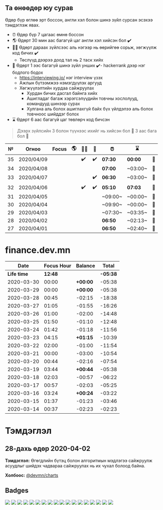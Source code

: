 ## Та өнөөдөр юу сурав

Өдөр бүр өглөө эрт боссон, англи хэл болон шинэ зүйл сурсан эсэхээ тэмдэглэж явах.

- :alarm_clock: Өдөр бүр 7 цагаас өмнө боссон
- :earth_americas: Өдөрт 30 мин аас багагүй цаг англи хэл хийсэн бол :heavy_check_mark:
- :man_technologist: Өдөрт дараах зүйлсээс аль нэгээр нь өөрийгөө сорьж, хөгжүүлж код бичих :heavy_check_mark:
  - Төслүүд дээрээ доод тал нь 2 таск хийх 
- :open_book: Өдөрт 1 ээс багагүй шинэ зүйл унших :heavy_check_mark:- hackerrank дээр нэг бодлого бодох
  - https://interviewing.io/ нэг interview үзэх
  - Ажлын бүтээмжээ нэмэгдүүлэх аргууд
  - Хөгжүүлэлтийн хурдаа сайжруулах
    - Хурдан бичих дасгал байнга хийх
    - Ашигладаг багаж хэрэгсэлүүдийн товчны хослолууд, командууд шинээр сурах
    - Хулгана аль болох ашиглахгүй байх бүх үйлдэлээ аль болох товчноос шийддэг болох
 - :hourglass: Өдөрт 6 аас багагүй цаг төвлөрч код бичсэн

> Дээрх зүйлсийн 3 болон түүнээс ихийг нь хийсэн бол :triangular_flag_on_post: 3 аас бага бол :poop:

| №   | Огноо      | Focus | :earth_americas: | :man_technologist: | :open_book: | :alarm_clock: | :hourglass: |        |
| --- | ---------- | ----- | ---------------- | ------------------ | ----------- | ------------- | ----------- | ------ |
| 35  | 2020/04/09 |       |                  |:heavy_check_mark:  |:heavy_check_mark:| **07:30**       | **00:00**   | :triangular_flag_on_post: |
| 34  | 2020/04/08 |       |                  ||                  | **07:00**       | ~03:00~   | :poop: |
| 33  | 2020/04/07 |       |                  |  |:heavy_check_mark:| **06:30**       | ~03:00~   | :poop: |
| 32  | 2020/04/06 |       |                  |:heavy_check_mark:  |:heavy_check_mark:| **05:10**       | **07:03**   | :triangular_flag_on_post: |
| 31  | 2020/04/05 |       |                  |                    |             | ~09:00~       | ~00:00~   | :poop: |
| 30  | 2020/04/04 |       |                  |                    |             | ~09:90~       | ~00:00~   | :poop: |
| 29  | 2020/04/03 |       |                  |                    |             | ~07:30~       | ~03:35~   | :poop: |
| 28  | 2020/04/02 |       |                  |                    |             | **06:50**     | ~02:13~     | :poop: |
| 27  | 2020/04/01 |       |                  |                    |             | **06:50**     | ~02:40~     | :poop: |

# finance.dev.mn

| Date          | Focus Hour | Balance    | Total      |
| ------------- | ---------- | ---------- | ---------- |
| **Life time** | **12:48**  |            | **-05:38** |
| 2020-03-30    | 00:00      | **+00:00** | -05:38     |
| 2020-03-29    | 00:00      | **+00:00** | -05:38     |
| 2020-03-28    | 00:45      | -02:15     | -18:38     |
| 2020-03-27    | 01:05      | -01:55     | -16:26     |
| 2020-03-26    | 01:00      | -02:00     | -14:48     |
| 2020-03-25    | 01:50      | -01:10     | -12:48     |
| 2020-03-24    | 01:42      | -01:18     | -11:56     |
| 2020-03-23    | 04:15      | **+01:15** | -10:39     |
| 2020-03-22    | 02:00      | -01:00     | -11:54     |
| 2020-03-21    | 00:00      | -03:00     | -10:54     |
| 2020-03-20    | 00:44      | -02:16     | -07:54     |
| 2020-03-19    | 03:44      | **+00:44** | -05:38     |
| 2020-03-18    | 02:03      | -00:57     | -06:22     |
| 2020-03-17    | 00:57      | -02:03     | -05:25     |
| 2020-03-16    | 03:24      | **+00:24** | -03:22     |
| 2020-03-15    | 01:37      | -01:23     | -03:46     |
| 2020-03-14    | 00:37      | -02:23     | -02:23     |

# Тэмдэглэл

## 28-дахь өдөр 2020-04-02

**Тэмдэглэл:** Өгөгдлийн бүтэц болон алгоритмын мэдлэгээ сайжруулж асуудлыг шийдэх чадвараа сайжруулах нь их чухал болоод байна.

**Холбоос:** [@devmn/charts](https://www.npmjs.com/package/@devmn/charts)

[11]: #11-дахь-өдөр-2020-03-16

## Badges

![][finf-dev] ![][finb-dev]
![][marketf-dev] ![][marketm-dev] ![][marketb-dev]
![][jishof-dev] ![][jishom-dev] ![][jishob-dev]
![][codegen-dev]
![][api-chatbot] ![][stu-chatbot] ![][sim-chatbot] ![][www-chatbot]
![][@devmn/charts] ![][@devmn/event-emitter] ![][@devmn/image-viewer] ![][@devmn/multi-select] ![][@devmn/stepper]

[devmn]: https://img.shields.io/badge/www.dev.mn-4285f4?style=flat-square&logo=typescript
[finf-dev]: https://img.shields.io/badge/finance-dev.mn-4285f4?style=flat-square&logo=angular
[finb-dev]: https://img.shields.io/badge/finance-dev.mn-4285f4?style=flat-square&logo=spring
[notes-dev]: https://img.shields.io/badge/notes-dev.mn-4285f4?style=flat-square&logo=angular
[codegen-dev]: https://img.shields.io/badge/codegen-dev.mn-4285f4?style=flat-square&logo=angular
[marketf-dev]: https://img.shields.io/badge/market-dev.mn-4285f4?style=flat-square&logo=angular
[marketm-dev]: https://img.shields.io/badge/market-dev.mn-4285f4?style=flat-square&logo=flutter
[marketb-dev]: https://img.shields.io/badge/market-dev.mn-4285f4?style=flat-square&logo=node.js
[jishof-dev]: https://img.shields.io/badge/jisho-dev.mn-4285f4?style=flat-square&logo=angular
[jishom-dev]: https://img.shields.io/badge/jisho-dev.mn-4285f4?style=flat-square&logo=flutter
[jishob-dev]: https://img.shields.io/badge/jisho-dev.mn-4285f4?style=flat-square&logo=node.js
[vue-dev]: https://img.shields.io/badge/vue-dev.mn-4285f4?style=flat-square&logo=vue.js
[rxjs-dev]: https://img.shields.io/badge/rxjs-dev.mn-4285f4?style=flat-square&logo=typescript
[api-chatbot]: https://img.shields.io/badge/backend-chatbots.mn-007acc?style=flat-square&logo=node.js
[stu-chatbot]: https://img.shields.io/badge/studio-chatbots.mn-007acc?style=flat-square&logo=angular
[sim-chatbot]: https://img.shields.io/badge/simulator-chatbots.mn-007acc?style=flat-square&logo=angular
[www-chatbot]: https://img.shields.io/badge/www-chatbots.mn-007acc?style=flat-square&logo=angular
[@devmn/charts]: https://img.shields.io/badge/@devmn/charts-007acc?style=flat-square&logo=npm
[@devmn/event-emitter]: https://img.shields.io/badge/@devmn/event--emitter-007acc?style=flat-square&logo=npm
[@devmn/image-viewer]: https://img.shields.io/badge/@devmn/image--viewer-007acc?style=flat-square&logo=npm
[@devmn/multi-select]: https://img.shields.io/badge/@devmn/multi--select-007acc?style=flat-square&logo=npm
[@devmn/stepper]: https://img.shields.io/badge/@devmn/stepper-007acc?style=flat-square&logo=npm
